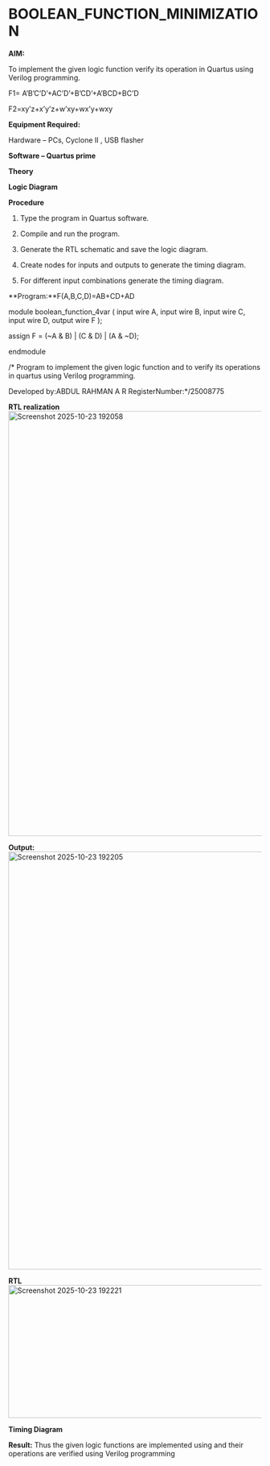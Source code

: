 # BOOLEAN_FUNCTION_MINIMIZATION

**AIM:**

To implement the given logic function verify its operation in Quartus using Verilog programming.

F1= A’B’C’D’+AC’D’+B’CD’+A’BCD+BC’D 

F2=xy’z+x’y’z+w’xy+wx’y+wxy

**Equipment Required:**

Hardware – PCs, Cyclone II , USB flasher

**Software – Quartus prime**

**Theory**

**Logic Diagram**

**Procedure**

1.	Type the program in Quartus software.

2.	Compile and run the program.

3.	Generate the RTL schematic and save the logic diagram.

4.	Create nodes for inputs and outputs to generate the timing diagram.

5.	For different input combinations generate the timing diagram.


**Program:**F(A,B,C,D)=AB+CD+AD

module boolean_function_4var (
    input  wire A,
    input  wire B,
    input  wire C,
    input  wire D,
    output wire F
);

assign F = (~A & B) | (C & D) | (A & ~D);

endmodule


/* Program to implement the given logic function and to verify its operations in quartus using Verilog programming. 

Developed by:ABDUL RAHMAN A R
RegisterNumber:*/25008775


**RTL realization**
<img width="1032" height="844" alt="Screenshot 2025-10-23 192058" src="https://github.com/user-attachments/assets/97bfa1b3-01be-4163-9146-c52582a6c9e7" />

**Output:**<img width="560" height="830" alt="Screenshot 2025-10-23 192205" src="https://github.com/user-attachments/assets/24110fac-afb0-4d5f-9e4a-8fb1b4580e93" />


**RTL**<img width="1061" height="264" alt="Screenshot 2025-10-23 192221" src="https://github.com/user-attachments/assets/7b3ddbae-114c-4d20-bd1d-3349b8b13d1b" />


**Timing Diagram**

**Result:** Thus the given logic functions are implemented using and their operations are verified using Verilog programming



